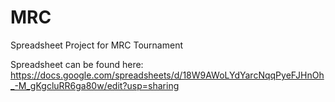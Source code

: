 # MRC
Spreadsheet Project for MRC Tournament

Spreadsheet can be found here:
https://docs.google.com/spreadsheets/d/18W9AWoLYdYarcNqqPyeFJHnOh_-M_gKgcluRR6ga80w/edit?usp=sharing
